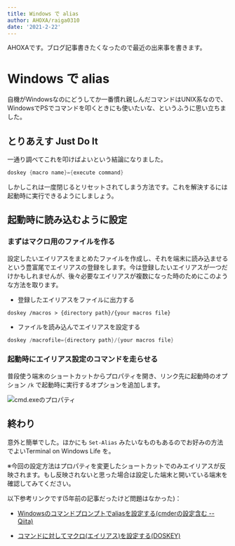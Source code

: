 ```yaml
---
title: Windows で alias
author: AHOXA/raiga0310
date: '2021-2-22'
---
```


AHOXAです。ブログ記事書きたくなったので最近の出来事を書きます。

# Windows で alias

自機がWindowsなのにどうしてか一番慣れ親しんだコマンドはUNIX系なので、WindowsでPSでコマンドを叩くときにも使いたいな、というふうに思い立ちました。

## とりあえす Just Do It

一通り調べてこれを叩けばよいという結論になりました。

```powershell
doskey {macro name}={execute command}
```

 しかしこれは一度閉じるとリセットされてしまう方法です。これを解決するには起動時に実行できるようにしましょう。

## 起動時に読み込むように設定

### まずはマクロ用のファイルを作る

設定したいエイリアスをまとめたファイルを作成し、それを端末に読み込ませるという豊富尾でエイリアスの登録をします。今は登録したいエイリアスが一つだけかもしれませんが、後々必要なエイリアスが複数になった時のためにこのような方法を取ります。

- 登録したエイリアスをファイルに出力する

```
doskey /macros > {directory path}/{your macros file}
```

- ファイルを読み込んでエイリアスを設定する

```powershell
doskey /macrofile={directory path}/{your macros file}
```

### 起動時にエイリアス設定のコマンドを走らせる

普段使う端末のショートカットからプロパティを開き、リンク先に起動時のオプション `/k` で起動時に実行するオプションを追加します。

![cmd.exeのプロパティ](https://imgur.com/b9mDVSB)

## 終わり

意外と簡単でした。ほかにも `Set-Alias`  みたいなものもあるのでお好みの方法でよいTerminal on Windows Life を。

※今回の設定方法はプロパティを変更したショートカットでのみエイリアスが反映されます。もし反映されないと思った場合は設定した端末と開いている端末を確認してみてください。

以下参考リンクです(5年前の記事だったけど問題はなかった)：

- [Windowsのコマンドプロンプトでaliasを設定する(cmderの設定含む -- Qiita)](https://qiita.com/little_hand_s/items/91d6bcb680eba10da835)

- [コマンドに対してマクロ(エイリアス)を設定する(DOSKEY)](https://www.javadrive.jp/command/command/index2.html)